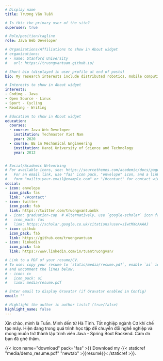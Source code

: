 ```yaml
---
# Display name
title: Trương Văn Tuấn

# Is this the primary user of the site?
superuser: true

# Role/position/tagline
role: Java Web Developer

# Organizations/Affiliations to show in About widget
# organizations:
# - name: Stanford University
#   url: https://truongvantuan.github.io/

# Short bio (displayed in user profile at end of posts)
bio: My research interests include distributed robotics, mobile computing and programmable matter.

# Interests to show in About widget
interests:
- Coding - Java
- Open Source - Linux
- Sport - Cycling
- Reading - Writing

# Education to show in About widget
education:
  courses:
  - course: Java Web Developer
    institution: Techmaster Viet Nam
    year: 2020
  - course: BE in Mechanical Engineering
    institution: Hanoi University of Science and Technology
    year: 2012


# Social/Academic Networking
# For available icons, see: https://sourcethemes.com/academic/docs/page-builder/#icons
#   For an email link, use "fas" icon pack, "envelope" icon, and a link in the
#   form "mailto:your-email@example.com" or "/#contact" for contact widget.
social:
- icon: envelope
  icon_pack: fas
  link: '/#contact'
- icon: twitter
  icon_pack: fab
  link: https://twitter.com/truongvantuanbk
# - icon: graduation-cap  # Alternatively, use `google-scholar` icon from `ai` icon pack
#   icon_pack: fas
#   link: https://scholar.google.co.uk/citations?user=sIwtMXoAAAAJ
- icon: github
  icon_pack: fab
  link: https://github.com/truongvantuan
- icon: linkedin
  icon_pack: fab
  link: https://www.linkedin.com/in/tuantruongvan/

# Link to a PDF of your resume/CV.
# To use: copy your resume to `static/media/resume.pdf`, enable `ai` icons in `params.toml`, 
# and uncomment the lines below.
# - icon: cv
#   icon_pack: ai
#   link: media/resume.pdf

# Enter email to display Gravatar (if Gravatar enabled in Config)
email: ""

# Highlight the author in author lists? (true/false)
highlight_name: false
---
```

Xin chào, mình là Tuấn. Mình đến từ Hà Tĩnh. Tốt nghiệp ngành Cơ khí chế tạo máy. Hiện đang trong quá trình học tập để chuyển đổi nghề nghiệp và mong muốn trở thành lập trình viên Java - Spring Boot Backend. Cảm ơn bạn đã ghé thăm.

{{< icon name="download" pack="fas" >}} Download my {{< staticref "media/demo_resume.pdf" "newtab" >}}resumé{{< /staticref >}}.
